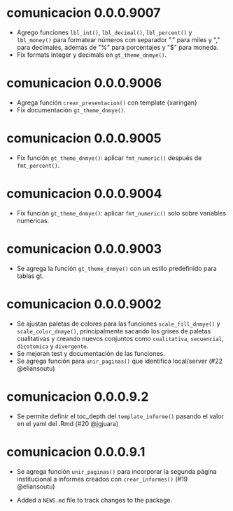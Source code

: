 # comunicacion 0.0.0.9007

* Agrego funciones `lbl_int()`, `lbl_decimal()`, `lbl_percent()` y `lbl_money()` para formatear números con separador "." para miles y "," para decimales, además de "%" para porcentajes y "$" para moneda.
* Fix formats integer y decimals en `gt_theme_dnmye()`.

# comunicacion 0.0.0.9006

* Agrega función `crear_presentacion()` con template {xaringan}
* Fix documentación `gt_theme_dnmye()`.


# comunicacion 0.0.0.9005

* Fix función `gt_theme_dnmye()`: aplicar `fmt_numeric()` después de `fmt_percent()`.


# comunicacion 0.0.0.9004

* Fix función `gt_theme_dnmye()`: aplicar `fmt_numeric()` solo sobre variables numericas.

# comunicacion 0.0.0.9003

* Se agrega la función `gt_theme_dnmye()` con un estilo predefinido para tablas gt.

# comunicacion 0.0.0.9002

* Se ajustan paletas de colores para las funciones `scale_fill_dnmye()` y `scale_color_dnmye()`, principalmente sacando los grises de paletas cualitativas y creando nuevos conjuntos como `cualitativa`, `secuencial`, `dicotomica` y `divergente`.
* Se mejoran test y documentación de las funciones.
* Se agrega función para `unir_paginas()` que identifica local/server (#22 @eliansoutu)

# comunicacion 0.0.0.9.2

* Se permite definir el toc_depth del `template_informe()` pasando el valor en el yaml del .Rmd (#20 @jgjuara)

# comunicacion 0.0.0.9.1

* Se agrega función `unir_paginas()` para incorporar la segunda página institucional a informes creados con `crear_informes()` (#19 @eliansoutu)

* Added a `NEWS.md` file to track changes to the package.
